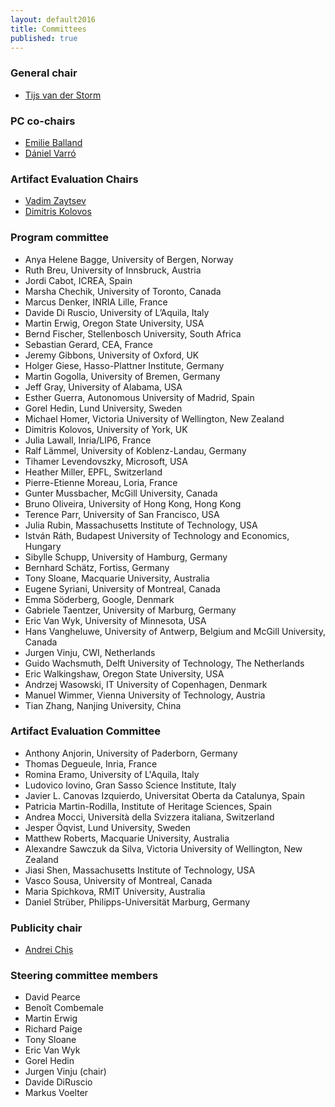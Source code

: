 ```yaml
---
layout: default2016
title: Committees
published: true
---
```




### General chair

* [Tijs van der Storm](http://homepages.cwi.nl/~storm)

### PC co-chairs

* [Emilie Balland](https://sites.google.com/site/emilieballand/)
* [D&aacute;niel Varr&oacute;](http://home.mit.bme.hu/~varro/)

### Artifact Evaluation Chairs

* [Vadim Zaytsev](http://www.grammarware.net)
* [Dimitris Kolovos](https://www-users.cs.york.ac.uk/dkolovos/)

### Program committee

* Anya Helene Bagge, University of Bergen, Norway
* Ruth Breu, University of Innsbruck, Austria
* Jordi Cabot, ICREA, Spain
* Marsha Chechik, University of Toronto, Canada
* Marcus Denker, INRIA Lille, France
* Davide Di Ruscio, University of L’Aquila, Italy
* Martin Erwig, Oregon State University, USA
* Bernd Fischer, Stellenbosch University, South Africa
* Sebastian Gerard, CEA, France
* Jeremy Gibbons, University of Oxford, UK
* Holger Giese, Hasso-Plattner Institute, Germany
* Martin Gogolla, University of Bremen, Germany
* Jeff Gray, University of Alabama, USA
* Esther Guerra, Autonomous University of Madrid, Spain
* Gorel Hedin, Lund University, Sweden
* Michael Homer, Victoria University of Wellington, New Zealand
* Dimitris Kolovos, University of York, UK
* Julia Lawall, Inria/LIP6, France
* Ralf Lämmel, University of Koblenz-Landau, Germany
* Tihamer Levendovszky, Microsoft, USA
* Heather Miller, EPFL, Switzerland 
* Pierre-Etienne Moreau, Loria, France
* Gunter Mussbacher, McGill University, Canada
* Bruno Oliveira, University of Hong Kong, Hong Kong
* Terence Parr, University of San Francisco, USA
* Julia Rubin, Massachusetts Institute of Technology, USA
* István Ráth, Budapest University of Technology and Economics, Hungary
* Sibylle Schupp, University of Hamburg, Germany
* Bernhard Schätz, Fortiss, Germany
* Tony Sloane, Macquarie University, Australia
* Eugene Syriani, University of Montreal, Canada
* Emma Söderberg, Google, Denmark
* Gabriele Taentzer, University of Marburg, Germany
* Eric Van Wyk, University of Minnesota, USA
* Hans Vangheluwe, University of Antwerp, Belgium and McGill University, Canada
* Jurgen Vinju, CWI, Netherlands
* Guido Wachsmuth, Delft University of Technology, The Netherlands
* Eric Walkingshaw, Oregon State University, USA
* Andrzej Wasowski, IT University of Copenhagen, Denmark
* Manuel Wimmer, Vienna University of Technology, Austria
* Tian Zhang, Nanjing University, China

### Artifact Evaluation Committee

* Anthony Anjorin, University of Paderborn, Germany
* Thomas Degueule, Inria, France
* Romina Eramo, University of L'Aquila, Italy
* Ludovico Iovino, Gran Sasso Science Institute, Italy
* Javier L. Canovas Izquierdo, Universitat Oberta da Catalunya, Spain
* Patricia Martin-Rodilla, Institute of Heritage Sciences, Spain
* Andrea Mocci, Università della Svizzera italiana, Switzerland
* Jesper Öqvist, Lund University, Sweden
* Matthew Roberts, Macquarie University, Australia
* Alexandre Sawczuk da Silva, Victoria University of Wellington, New Zealand
* Jiasi Shen, Massachusetts Institute of Technology, USA
* Vasco Sousa, University of Montreal, Canada
* Maria Spichkova, RMIT University, Australia
* Daniel Strüber, Philipps-Universität Marburg, Germany

### Publicity chair

* [Andrei Chiș](http://www.andreichis.com)

### Steering committee members

* David Pearce
* Benoît Combemale
* Martin Erwig 
* Richard Paige
* Tony Sloane 
* Eric Van Wyk
* Gorel Hedin
* Jurgen Vinju (chair)
* Davide DiRuscio
* Markus Voelter 
